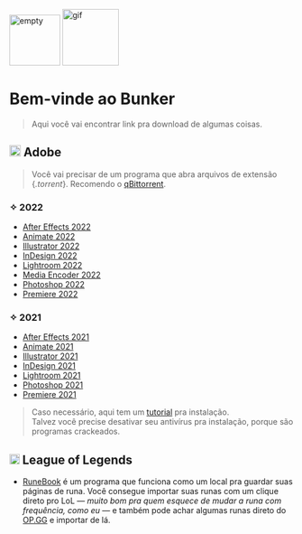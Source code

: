 <img src="https://www.becel.com.br/-/media/project/upfield/brands/becel-nl/becel-br/assets/sobre-becel/empty.png" alt="empty" width= 90> <img src="https://media2.giphy.com/media/lkKD88tfMkCwf6kPji/200w.webp" alt="gif" width= 100>

# Bem-vinde ao Bunker
  
> Aqui você vai encontrar link pra download de algumas coisas.

## <img src="https://i.imgur.com/snigJlA.png" alt="empty" width= 20> Adobe
> Você vai precisar de um programa que abra arquivos de extensão {_.torrent_}. Recomendo o [qBittorrent](https://www.qbittorrent.org/download.php).
### ✧ 2022
- [After Effects 2022](https://drive.google.com/file/d/1Z0bys3_ZMisMtF6vMZRjiRiCMbHE2bQl/view?usp=sharing)
- [Animate 2022](https://drive.google.com/file/d/1s8LihiDZXP7uHzjses1wivze265b1F6q/view?usp=sharing)
- [Illustrator 2022](https://drive.google.com/file/d/1BiB0hHP8RSNdnQMuWnyb5C4MaBq2nhma/view?usp=sharing)
- [InDesign 2022](https://drive.google.com/file/d/1Pk5K2-m8iNLIm1NkuhzQWxoy1Iwo6Hl8/view?usp=sharing)
- [Lightroom 2022](https://drive.google.com/file/d/1Pk5K2-m8iNLIm1NkuhzQWxoy1Iwo6Hl8/view?usp=sharing)
- [Media Encoder 2022](https://drive.google.com/file/d/1nbV77V-WJ-04wsNMiiQHXO5q48e7IkWH/view?usp=sharing)
- [Photoshop 2022](https://drive.google.com/file/d/1Tcwo1C5xLqaA81-nh_RvTsP1pHyLov4R/view?usp=sharing)
- [Premiere 2022](https://drive.google.com/file/d/1rLhj39iuyfhSlrGSoskj1WQYabKxqLNj/view?usp=sharing)
### ✧ 2021
- [After Effects 2021](https://drive.google.com/file/d/1m2D-fG3ocH-U9NbW4Z77yNQPPm-Ff4T7/view?usp=sharing)
- [Animate 2021](https://drive.google.com/file/d/1RJghJLh1j4fR88ZyXDsqkeVUfAtNemOk/view?usp=sharing)
- [Illustrator 2021](https://drive.google.com/file/d/1wUdMtDcR-gaimeGLJEhsqfeNj1cGIO4c/view?usp=sharing)
- [InDesign 2021](https://drive.google.com/file/d/1TTFjjPFPwxJ7RF2rZmJFDkszxeIapOqq/view?usp=sharing)
- [Lightroom 2021](https://drive.google.com/file/d/1qXclIeviYXurfq6A7wfFjHlYy8VepMuG/view?usp=sharing)
- [Photoshop 2021](https://drive.google.com/file/d/1nWOGO4fUiKCK0VQo_afB28VEUMQeIDYA/view?usp=sharing)
- [Premiere 2021](https://drive.google.com/file/d/1mMattEWHV6ycJRDaP_MilWuk9VViDtg7/view?usp=sharing)
> Caso necessário, aqui tem um [tutorial](https://i.imgur.com/SBTM5BL.png) pra instalação.  
> Talvez você precise desativar seu antivírus pra instalação, porque são programas crackeados.

## <img src="https://i.imgur.com/l4WmFVZ.png" alt="empty" width= 18> League of Legends
- [RuneBook](https://github.com/OrangeNote/RuneBook/releases/tag/v1.8.11) é um programa que funciona como um local pra guardar suas páginas de runa. Você consegue importar suas runas com um clique direto pro LoL — _muito bom pra quem esquece de mudar a runa com frequência, como eu_ — e também pode achar algumas runas direto do [OP.GG](https://br.op.gg) e importar de lá.
